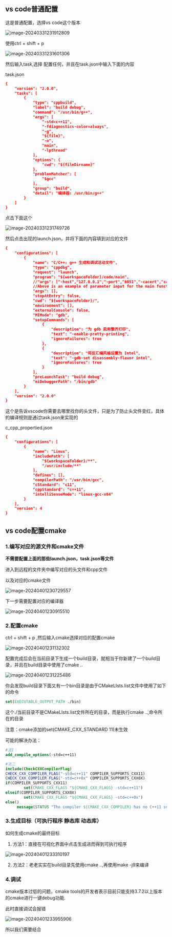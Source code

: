 ## vs code普通配置

这是普通配置，选择vs code这个版本

![image-20240331231912809](../../picture/image-20240331231912809.png)



使用ctrl + shift + p

![image-20240331231601306](../../picture/image-20240331231601306.png)

然后输入task,选择 配置任何，并且在task.json中输入下面的内容

task.json

```cmake
{
	"version": "2.0.0",
	"tasks": [
		{
			"type": "cppbuild",
			"label": "build debug",
			"command": "/usr/bin/g++",
			"args": [
				"-std=c++11",
				"-fdiagnostics-color=always",
				"-g",
				"${file}",
				"-o",
				"main",
				"-lpthread"
			],
			"options": {
				"cwd": "${fileDirname}"
			},
			"problemMatcher": [
				"$gcc"
			],
			"group": "build",
			"detail": "编译器: /usr/bin/g++"
		}
	]
}
```

点击下面这个

![image-20240331231749726](../../picture/image-20240331231749726.png)

然后点击出现的launch.json，并将下面的内容填到对应的文件

```cmake
{
    "configurations": [
        {
            "name": "C/C++: g++ 生成和调试活动文件",
            "type": "cppdbg",
            "request": "launch",
            "program": "${workspaceFolder}/code/main",
            //"args": ["-host","127.0.0.1","-port","6051","-cacert","ca.crt","-cert","c_sign.crt","-key","c_signkey.pem","-pass","123456"],
            //Above is an example of parameter input for the main function
            "args": [],
            "stopAtEntry": false,
            "cwd": "${workspaceFolder}/",
            "environment": [],
            "externalConsole": false,
            "MIMode": "gdb",
            "setupCommands": [
                {
                    "description": "为 gdb 启用整齐打印",
                    "text": "-enable-pretty-printing",
                    "ignoreFailures": true
                },
                {
                    "description": "将反汇编风格设置为 Intel",
                    "text": "-gdb-set disassembly-flavor intel",
                    "ignoreFailures": true
                }
            ],
            "preLaunchTask": "build debug",
            "miDebuggerPath": "/bin/gdb"
        }
    ],
    "version": "2.0.0"
}
```



这个是告诉vscode你需要去哪里找你的头文件，只是为了防止头文件变红，具体的编译规则是通过task.json来实现的

c_cpp_propertied.json

```cmake
{
    "configurations": [
        {
            "name": "Linux",
            "includePath": [
                "${workspaceFolder}/**",
                "/usr/include/**"
            ],
            "defines": [],
            "compilerPath": "/usr/bin/gcc",
            "cStandard": "c11",
            "cppStandard": "c++11",
            "intelliSenseMode": "linux-gcc-x64"
        }
    ],
    "version": 4
}
```

## vs code配置cmake

### 1.编写对应的源文件和cmake文件

**不需要配置上面的那些launch.json，task.json等文件**



进入到远程的文件夹中编写对应的头文件和cpp文件

以及对应的cmake文件

![image-20240401230729557](../../picture/image-20240401230729557.png)

下一步需要配置对应的编译器

![image-20240401230915510](../../picture/image-20240401230915510.png)

### 2.配置cmake

ctrl + shift + p ,然后输入cmake选择对应的配置cmake

![image-20240401231132302](../../picture/image-20240401231132302.png)

配置完成后会在当前目录下生成一个build目录，就相当于你新建了一个build目录，并且在build目录中使用了cmake ..

![image-20240401231225486](../../picture/image-20240401231225486.png)

你会发现build目录下面又有一个bin目录是由于CMakeLIsts.list文件中使用了如下的命令

```cmake
set(EXECUTABLE_OUTPUT_PATH ./bin)
```

这个./当前目录不是CMakeLIsts.list文件所在的目录，而是执行cmake ..,命令所在的目录



注意：cmake添加的set(CMAKE_CXX_STANDARD 11)未生效

可能的解决办法：

```cmake
#法1：
add_compile_options(-std=c++11)

#法二
include(CheckCXXCompilerFlag)
CHECK_CXX_COMPILER_FLAG("-std=c++11" COMPILER_SUPPORTS_CXX11)
CHECK_CXX_COMPILER_FLAG("-std=c++0x" COMPILER_SUPPORTS_CXX0X)
if(COMPILER_SUPPORTS_CXX11)
        set(CMAKE_CXX_FLAGS "${CMAKE_CXX_FLAGS} -std=c++11")
elseif(COMPILER_SUPPORTS_CXX0X)
        set(CMAKE_CXX_FLAGS "${CMAKE_CXX_FLAGS} -std=c++0x")
else()
     message(STATUS "The compiler ${CMAKE_CXX_COMPILER} has no C++11 support. Please use a different C++ compiler.")


```



### 3.生成目标（可执行程序 静态库 动态库）

如何生成cmake的最终目标

1. 方法1：直接在可视化界面中点击生成进而得到可执行程序

![image-20240401233310197](../../picture/image-20240401233310197.png)

2. 方法2：老老实实在build目录先使用cmake ..,再使用make -j9来编译

### 4.调试

cmake版本过低的问题，cmake tools的开发者表示目前只能支持3.7.2以上版本的cmake进行一键debug功能.

此时直接调试会报错

![image-20240401233955906](../../picture/image-20240401233955906.png)

所以我们需要结合